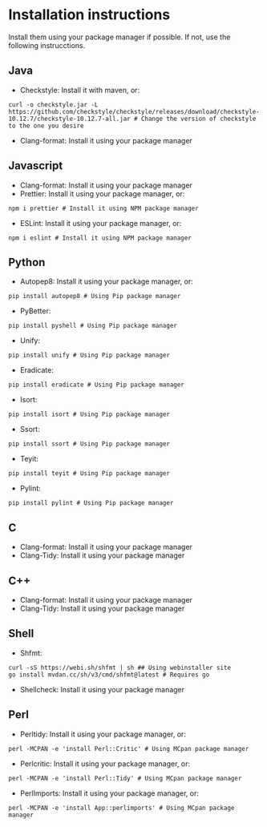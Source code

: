 # Installation instructions

Install them using your package manager if possible. If not, use the following instrucctions.

## Java

- Checkstyle: Install it with maven, or:
```shell
curl -o checkstyle.jar -L https://github.com/checkstyle/checkstyle/releases/download/checkstyle-10.12.7/checkstyle-10.12.7-all.jar # Change the version of checkstyle to the one you desire
```
- Clang-format: Install it using your package manager

## Javascript

- Clang-format: Install it using your package manager
- Prettier: Install it using your package manager, or:
```shell
npm i prettier # Install it using NPM package manager
```
- ESLint: Install it using your package manager, or:
```shell
npm i eslint # Install it using NPM package manager
```


## Python

- Autopep8: Install it using your package manager, or:
```shell
pip install autopep8 # Using Pip package manager
```

- PyBetter:
```shell
pip install pyshell # Using Pip package manager
```
- Unify:
```shell
pip install unify # Using Pip package manager
```
- Eradicate:
```shell
pip install eradicate # Using Pip package manager
```
- Isort:
```shell
pip install isort # Using Pip package manager
```
- Ssort:
```shell
pip install ssort # Using Pip package manager
```
- Teyit:
```shell
pip install teyit # Using Pip package manager
```
- Pylint:
```shell
pip install pylint # Using Pip package manager
```

## C

- Clang-format: Install it using your package manager
- Clang-Tidy: Install it using your package manager

## C++

- Clang-format: Install it using your package manager
- Clang-Tidy: Install it using your package manager

## Shell

- Shfmt:
```shell
curl -sS https://webi.sh/shfmt | sh ## Using webinstaller site
go install mvdan.cc/sh/v3/cmd/shfmt@latest # Requires go
```
- Shellcheck: Install it using your package manager

## Perl

- Perltidy: Install it using your package manager, or:
```shell
perl -MCPAN -e 'install Perl::Critic' # Using MCpan package manager
```
- Perlcritic: Install it using your package manager, or:
```shell
perl -MCPAN -e 'install Perl::Tidy' # Using MCpan package manager
```
- PerlImports: Install it using your package manager, or:
```shell
perl -MCPAN -e 'install App::perlimports' # Using MCpan package manager
```
